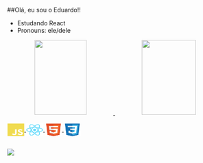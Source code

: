 ##Olá, eu sou o Eduardo!!

- Estudando React
- Pronouns: ele/dele

<div align="center">
  <a href="https://github.com/eduardo-boni">
  <img width="49%" height="175em" src="https://github-readme-stats.vercel.app/api?username=eduardo-boni&show_icons=true&theme=dark&include_all_commits=true&count_private=true"/>
  <img width="50%" height="175em" src="https://github-readme-stats.vercel.app/api/top-langs/?username=eduardo-boni&layout=compact&langs_count=7&theme=dark"/>
</div>
  
<div style="display: inline_block"><br>
  <img align="center" alt="Js" height="30" width="40" src="https://raw.githubusercontent.com/devicons/devicon/master/icons/javascript/javascript-plain.svg">
  <img align="center" alt="React" height="30" width="40" src="https://raw.githubusercontent.com/devicons/devicon/master/icons/react/react-original.svg">
  <img align="center" alt="HTML" height="30" width="40" src="https://raw.githubusercontent.com/devicons/devicon/master/icons/html5/html5-original.svg">
  <img align="center" alt="CSS" height="30" width="40" src="https://raw.githubusercontent.com/devicons/devicon/master/icons/css3/css3-original.svg">
</div>
  
  ##
  
  <div> 
    <a href="https://www.linkedin.com/in/eduardo-ishimura/" target="_blank"><img src="https://img.shields.io/badge/-LinkedIn-%230077B5?style=for-the-badge&logo=linkedin&logoColor=white" target="_blank"></a>
  </div>
